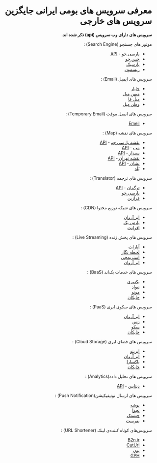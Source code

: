 ﻿<div dir="rtl">

# معرفی سرویس های بومی ایرانی جایگزین سرویس های خارجی

<strong> سرویس های دارای وب سرویس (api) ذکر شده اند. </strong>

موتور های جستجو (Search Engine) :

* <a href="http://parsijoo.ir">پارسی جو</a> - <a href="http://csi.parsijoo.ir/">API</a>
* <a href="http://www.jasjoo.com/">جس جو</a>
* <a href="http://parseek.ir">پارسیک</a>
* <a href="http://www.rismoon.com/">ریسمون</a>



سرویس های ایمیل (Email) :

* <a href="http://chmail.ir">چاپار</a>
* <a href="http://mihanmail.ir">میهن میل</a>
* <a href="http://mailfa.com">میل فا</a>
* <a href="http://vatanmail.ir">وطن میل</a>

سرویس های ایمیل موقت (Temporary Email) :
* <a href="http://emeil.ir">Emeil</a>


سرویس های نقشه (Map) :

* <a href="https://map.parsijoo.ir/">نقشه پارسی جو</a> - <a href="http://addmap.parsijoo.ir/addmap/">API</a>
* <a href="https://map.ir/"> مپ</a> - <a href="http://corp.map.ir/%D8%B3%D8%B1%D9%88%DB%8C%D8%B3-%D8%AA%D8%AC%D8%A7%D8%B1%DB%8C-%D9%86%D9%82%D8%B4%D9%87-%D9%81%D8%A7%D8%B1%D8%B3%DB%8C/%D8%AF%D8%B1%D8%AE%D9%88%D8%A7%D8%B3%D8%AA-%D8%B3%D8%B1%D9%88%DB%8C%D8%B3-%D9%86%D9%82%D8%B4%D9%87-%D9%85%D9%BE/">API</a>
* <a href="https://www.cedarmaps.com/">سیدار </a> - <a href="https://devs.cedarmaps.com/">API</a> 
* <a href="http://map.tehran.ir/">نقشه تهران </a> - <a href="http://map.tehran.ir/#">API</a> 
* <a href="https://neshan.org/">نشان  </a> - <a href="http://developer.neshan.org">API</a> 
* <a href="http://balad.ir">بَلَد</a> 

سرویس های ترجمه (Translator) :

* <a href="http://targoman.ir/">ترگمان</a> - <a href="http://api.targoman.com/">API</a> 
* <a href="http://translate.parsijoo.ir">پارسی جو</a>
* <a href="http://faraazin.ir">فرازین</a>

سرویس های شبکه توزیع محتوا (CDN) :

* <a href="http://arvancloud.ir">ابر آروان</a>
* <a href="https://parspack.com/cdn">پارس پک</a>
* <a href="http://www.afranet.com/fa/services/cdn/">افرانت</a>

سرویس های پخش زنده (Live Streaming) :

* <a href="http://aparat.com/">آپارات</a> 
* <a href="https://lahzenegar.com/">لحطه نگار</a> 
* <a href="https://streamg.tv/">استریمجی</a>
* <a href="https://www.arvancloud.ir/fa/products/live-streaming">ابر آروان</a>


سرویس های خدمات بک‌اند (BaaS) :

* <a href="http://backtory.com">بکتوری</a>
* <a href="https://nivad.io/">نیواد</a>
* <a href="https://mono.ir/">مونو</a>
* <a href="https://chabokan.net/">چابکان</a>

سرویس های سکوی ابری (PaaS) :

* <a href="https://www.arvancloud.ir/fa/products/paas">ابر آروان</a>
* <a href="https://xaas.ir/paas/">زس</a> 
* <a href="https://sakku.cloud/">سکو</a> 
* <a href="https://chabokan.net/">چابکان</a> 

سرویس های فضای ابری (Cloud Storage) :

* <a href="https://abrino.ir/">ابرینو</a>
* <a href="https://www.arvancloud.ir/fa/products/cloud-storage">ابر آروان</a>
* <a href="https://www.boxara.ir/">باکسارا</a>
* <a href="https://chabokan.net/">چابکان</a> 

سرویس های تحلیل داده(Analytics) :

* <a href="https://databeen.ir/">دیتابین</a>  - <a href="https://databeen.ir/documents">API</a> 

سرویس های ارسال نوتیفیکیشن(Push Notification) :

* <a href="https://pushe.co/">پوشه</a>
* <a href="https://www.najva.com/">نجوا</a> 
* <a href="https://www.cheshmak.me/">چشمک</a> 
* <a href="https://bef.rest/">بفرست</a> 

سرویس‌های کوتاه کننده‌ی لینک (URL Shortener) :

* <a href="https://b2n.ir/">B2n.ir</a>
* <a href="https://cuur.ir/">CutUrl</a>
* <a href="https://yun.ir/">یون</a>
* <a href="https://www.gph.ir/">GPH</a>

</div>
